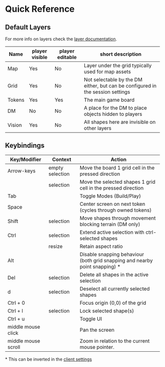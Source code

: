 # Quick Reference

## Default Layers

For more info on layers check the [layer documentation](/docs/dm/layers/).

| Name   | player visible | player editable | short description                                                              |
| ------ | -------------- | --------------- | ------------------------------------------------------------------------------ |
| Map    | Yes            | No              | Layer under the grid typically used for map assets                             |
| Grid   | Yes            | No              | Not selectable by the DM either, but can be configured in the session settings |
| Tokens | Yes            | Yes             | The main game board                                                            |
| DM     | No             | No              | A place for the DM to place objects hidden to players                          |
| Vision | Yes            | No              | All shapes here are invisible on other layers                                  |

## Keybindings

| Key/Modifier        | Context         | Action                                                                       |
| ------------------- | --------------- | ---------------------------------------------------------------------------- |
| Arrow-keys          | empty selection | Move the board 1 grid cell in the pressed direction                          |
|                     | selection       | Move the selected shapes 1 grid cell in the pressed direction                |
| Tab                 |                 | Toggle Modes (Build/Play)                                                    |
| Space               |                 | Center screen on next token (cycles through owned tokens)                    |
| Shift               | selection       | Move shapes through movement blocking terrain (DM only)                      |
| Ctrl                | selection       | Extend active selection with ctrl-selected shapes                            |
|                     | resize          | Retain aspect ratio                                                          |
| Alt                 |                 | Disable snapping behaviour (both grid snapping and nearby point snapping) \* |
| Del                 | selection       | Delete all shapes in the active selection                                    |
| d                   | selection       | Deselect all currently selected shapes                                       |
| Ctrl + 0            |                 | Focus origin (0,0) of the grid                                               |
| Ctrl + l            | selection       | Lock selected shape(s)                                                       |
| Ctrl + u            |                 | Toggle UI                                                                    |
| middle mouse click  |                 | Pan the screen                                                               |
| middle mouse scroll |                 | Zoom in relation to the current mouse pointer.                               |

\* This can be inverted in the [client settings](/docs/player/settings/)
